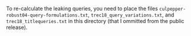 To re-calculate the leaking queries, you need to place the files `culpepper-robust04-query-formulations.txt`, `trec18_query_variations.txt`, and `trec18_titlequeries.txt` in this directory (that I ommitted from the public release).

